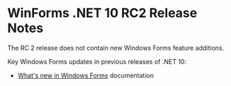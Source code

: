 # WinForms .NET 10 RC2 Release Notes

The RC 2 release does not contain new Windows Forms feature additions.

Key Windows Forms updates in previous releases of .NET 10:

- [What's new in Windows Forms](https://learn.microsoft.com/dotnet/desktop/winforms/whats-new/net100) documentation
